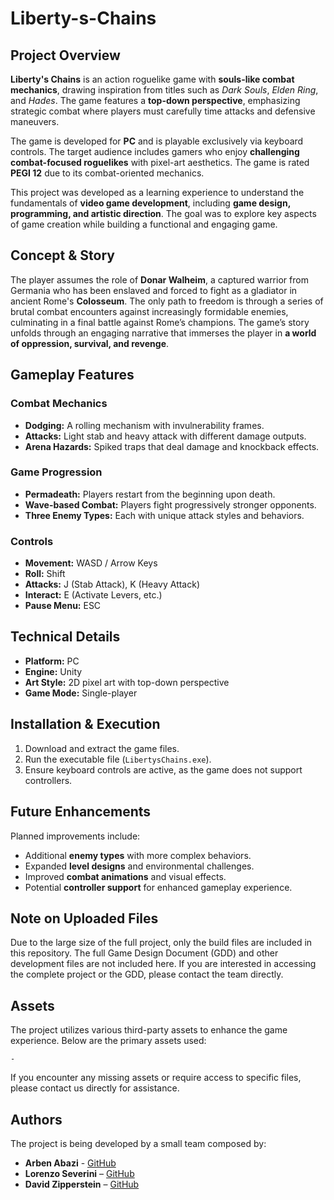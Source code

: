 # Liberty-s-Chains

## Project Overview
**Liberty's Chains** is an action roguelike game with **souls-like combat mechanics**, drawing inspiration from titles such as *Dark Souls*, *Elden Ring*, and *Hades*. The game features a **top-down perspective**, emphasizing strategic combat where players must carefully time attacks and defensive maneuvers.

The game is developed for **PC** and is playable exclusively via keyboard controls. The target audience includes gamers who enjoy **challenging combat-focused roguelikes** with pixel-art aesthetics. The game is rated **PEGI 12** due to its combat-oriented mechanics.

This project was developed as a learning experience to understand the fundamentals of **video game development**, including **game design, programming, and artistic direction**. The goal was to explore key aspects of game creation while building a functional and engaging game.

## Concept & Story
The player assumes the role of **Donar Walheim**, a captured warrior from Germania who has been enslaved and forced to fight as a gladiator in ancient Rome's **Colosseum**. The only path to freedom is through a series of brutal combat encounters against increasingly formidable enemies, culminating in a final battle against Rome’s champions. The game’s story unfolds through an engaging narrative that immerses the player in **a world of oppression, survival, and revenge**.

## Gameplay Features
### Combat Mechanics
- **Dodging:** A rolling mechanism with invulnerability frames.
- **Attacks:** Light stab and heavy attack with different damage outputs.
- **Arena Hazards:** Spiked traps that deal damage and knockback effects.

### Game Progression
- **Permadeath:** Players restart from the beginning upon death.
- **Wave-based Combat:** Players fight progressively stronger opponents.
- **Three Enemy Types:** Each with unique attack styles and behaviors.

### Controls
- **Movement:** WASD / Arrow Keys
- **Roll:** Shift
- **Attacks:** J (Stab Attack), K (Heavy Attack)
- **Interact:** E (Activate Levers, etc.)
- **Pause Menu:** ESC

## Technical Details
- **Platform:** PC
- **Engine:** Unity
- **Art Style:** 2D pixel art with top-down perspective
- **Game Mode:** Single-player

## Installation & Execution
1. Download and extract the game files.
2. Run the executable file (`LibertysChains.exe`).
3. Ensure keyboard controls are active, as the game does not support controllers.

## Future Enhancements
Planned improvements include:
- Additional **enemy types** with more complex behaviors.
- Expanded **level designs** and environmental challenges.
- Improved **combat animations** and visual effects.
- Potential **controller support** for enhanced gameplay experience.

## Note on Uploaded Files
Due to the large size of the full project, only the build files are included in this repository. The full Game Design Document (GDD) and other development files are not included here. If you are interested in accessing the complete project or the GDD, please contact the team directly.


## Assets
The project utilizes various third-party assets to enhance the game experience. Below are the primary assets used:

    - 

If you encounter any missing assets or require access to specific files, please contact us directly for assistance.

## Authors
The project is being developed by a small team composed by:
- **Arben Abazi** - [GitHub](https://github.com/arben-abazi)
- **Lorenzo Severini** – [GitHub](https://github.com/lorenzo-severini)
- **David Zipperstein** – [GitHub](https://github.com/david-z2812)
